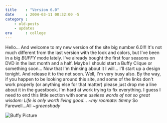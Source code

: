 ```yaml
---
title    : "Version 6.0"
date     : 2004-03-11 00:32:00 -5
category :
    - old-posts
    - updates
era      : college
---
```


Hello...  And welcome to my new version of the site big number 6.0!!!  It's not much different from the last version with the look and colors, but I've been in a big <em> BUFFY</em> mode lately.  I've already bought the first four seasons on DVD in the last month and a half.  Maybe I should start a Buffy Clique or something soon...  Now that I'm thinking about it I will...  I'll start up a design tonight.  And release it to the net soon.  Well, I'm very busy also.  By the way, if you happen to be looking around this site, and some of the links don't work properly (or anything else for that matter) please just drop me a line about it in the guestbook.  I'm hard at work trying to fix everything.  I guess I need to end this little section with some <i> useless words of not so great wisdom:</i> <em>Life is only worth living good...  ~my roomate: timmy</em>
So Farewell...All  <em> ~greenshady</em>

<img id="image343" class="floatLeft" alt="Buffy Picture" src="/wordpress/wp-content/uploads/2007/01/buffy01122.jpg" />
